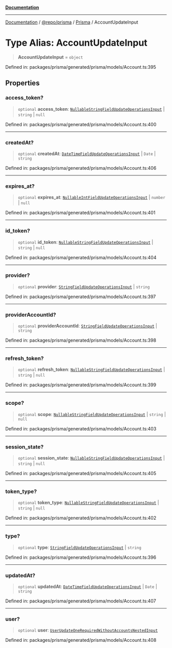 [**Documentation**](../../../../../README.md)

***

[Documentation](../../../../../README.md) / [@repo/prisma](../../../README.md) / [Prisma](../README.md) / AccountUpdateInput

# Type Alias: AccountUpdateInput

> **AccountUpdateInput** = `object`

Defined in: packages/prisma/generated/prisma/models/Account.ts:395

## Properties

### access\_token?

> `optional` **access\_token**: [`NullableStringFieldUpdateOperationsInput`](NullableStringFieldUpdateOperationsInput.md) \| `string` \| `null`

Defined in: packages/prisma/generated/prisma/models/Account.ts:400

***

### createdAt?

> `optional` **createdAt**: [`DateTimeFieldUpdateOperationsInput`](DateTimeFieldUpdateOperationsInput.md) \| `Date` \| `string`

Defined in: packages/prisma/generated/prisma/models/Account.ts:406

***

### expires\_at?

> `optional` **expires\_at**: [`NullableIntFieldUpdateOperationsInput`](NullableIntFieldUpdateOperationsInput.md) \| `number` \| `null`

Defined in: packages/prisma/generated/prisma/models/Account.ts:401

***

### id\_token?

> `optional` **id\_token**: [`NullableStringFieldUpdateOperationsInput`](NullableStringFieldUpdateOperationsInput.md) \| `string` \| `null`

Defined in: packages/prisma/generated/prisma/models/Account.ts:404

***

### provider?

> `optional` **provider**: [`StringFieldUpdateOperationsInput`](StringFieldUpdateOperationsInput.md) \| `string`

Defined in: packages/prisma/generated/prisma/models/Account.ts:397

***

### providerAccountId?

> `optional` **providerAccountId**: [`StringFieldUpdateOperationsInput`](StringFieldUpdateOperationsInput.md) \| `string`

Defined in: packages/prisma/generated/prisma/models/Account.ts:398

***

### refresh\_token?

> `optional` **refresh\_token**: [`NullableStringFieldUpdateOperationsInput`](NullableStringFieldUpdateOperationsInput.md) \| `string` \| `null`

Defined in: packages/prisma/generated/prisma/models/Account.ts:399

***

### scope?

> `optional` **scope**: [`NullableStringFieldUpdateOperationsInput`](NullableStringFieldUpdateOperationsInput.md) \| `string` \| `null`

Defined in: packages/prisma/generated/prisma/models/Account.ts:403

***

### session\_state?

> `optional` **session\_state**: [`NullableStringFieldUpdateOperationsInput`](NullableStringFieldUpdateOperationsInput.md) \| `string` \| `null`

Defined in: packages/prisma/generated/prisma/models/Account.ts:405

***

### token\_type?

> `optional` **token\_type**: [`NullableStringFieldUpdateOperationsInput`](NullableStringFieldUpdateOperationsInput.md) \| `string` \| `null`

Defined in: packages/prisma/generated/prisma/models/Account.ts:402

***

### type?

> `optional` **type**: [`StringFieldUpdateOperationsInput`](StringFieldUpdateOperationsInput.md) \| `string`

Defined in: packages/prisma/generated/prisma/models/Account.ts:396

***

### updatedAt?

> `optional` **updatedAt**: [`DateTimeFieldUpdateOperationsInput`](DateTimeFieldUpdateOperationsInput.md) \| `Date` \| `string`

Defined in: packages/prisma/generated/prisma/models/Account.ts:407

***

### user?

> `optional` **user**: [`UserUpdateOneRequiredWithoutAccountsNestedInput`](UserUpdateOneRequiredWithoutAccountsNestedInput.md)

Defined in: packages/prisma/generated/prisma/models/Account.ts:408
